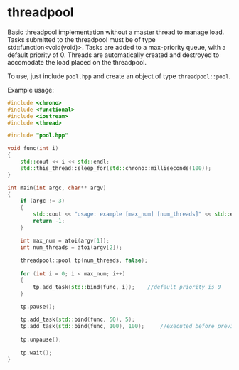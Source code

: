 threadpool
==========

Basic threadpool implementation without a master thread to manage load. Tasks submitted to the threadpool must be of type std::function<void(void)>. Tasks are added to a max-priority queue, with a default priority of 0. Threads are automatically created and destroyed to accomodate the load placed on the threadpool.

To use, just include `pool.hpp` and create an object of type `threadpool::pool`.

Example usage:

```c++
#include <chrono>
#include <functional>
#include <iostream>
#include <thread>

#include "pool.hpp"

void func(int i)
{
    std::cout << i << std::endl;
    std::this_thread::sleep_for(std::chrono::milliseconds(100));
}

int main(int argc, char** argv)
{
    if (argc != 3)
    {
        std::cout << "usage: example [max_num] [num_threads]" << std::endl;
        return -1;
    }
    
    int max_num = atoi(argv[1]);
    int num_threads = atoi(argv[2]);
    
    threadpool::pool tp(num_threads, false);
    
    for (int i = 0; i < max_num; i++)
    {
        tp.add_task(std::bind(func, i));    //default priority is 0
    }
    
    tp.pause();

    tp.add_task(std::bind(func, 50), 5);
    tp.add_task(std::bind(func, 100), 100); 	//executed before previous line
    
    tp.unpause();
    
    tp.wait();
}
```
